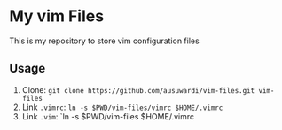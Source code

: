 # My vim Files

This is my repository to store vim configuration files

## Usage

1. Clone: `git clone https://github.com/ausuwardi/vim-files.git vim-files`
2. Link `.vimrc`: `ln -s $PWD/vim-files/vimrc $HOME/.vimrc`
3. Link `.vim`: `ln -s $PWD/vim-files $HOME/.vimrc

